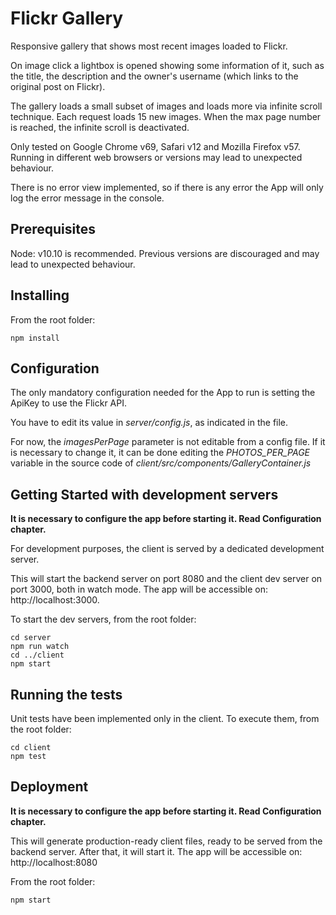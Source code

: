 # Flickr Gallery

Responsive gallery that shows most recent images loaded to Flickr.

On image click a lightbox is opened showing some information of it, such as the title, the description and the owner's username (which links to the original post on Flickr).

The gallery loads a small subset of images and loads more via infinite scroll technique. Each request loads 15 new images. When the max page number is reached, the infinite scroll is deactivated.  

Only tested on Google Chrome v69, Safari v12 and Mozilla Firefox v57. Running in different web browsers or versions may lead to unexpected behaviour.

There is no error view implemented, so if there is any error the App will only log the error message in the console.

## Prerequisites

Node: v10.10 is recommended. Previous versions are discouraged and may lead to unexpected behaviour.

## Installing

From the root folder:
```
npm install
```

## Configuration

The only mandatory configuration needed for the App to run is setting the ApiKey to use the Flickr API.

You have to edit its value in *server/config.js*, as indicated in the file.

For now, the *imagesPerPage* parameter is not editable from a config file. If it is necessary to change it, it can be done editing the *PHOTOS_PER_PAGE* variable in the source code of *client/src/components/GalleryContainer.js*

## Getting Started with development servers

**It is necessary to configure the app before starting it. Read Configuration chapter.**

For development purposes, the client is served by a dedicated development server.

This will start the backend server on port 8080 and the client dev server on port 3000, both in watch mode.
The app will be accessible on: http://localhost:3000.

To start the dev servers, from the root folder:
```
cd server
npm run watch
cd ../client
npm start
```

## Running the tests

Unit tests have been implemented only in the client. To execute them, from the root folder:

```
cd client
npm test
```

## Deployment

**It is necessary to configure the app before starting it. Read Configuration chapter.**

This will generate production-ready client files, ready to be served from the backend server. After that, it will start it. The app will be accessible on: http://localhost:8080

From the root folder:

```
npm start
```